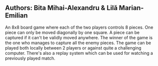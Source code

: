 ## Authors: Bita Mihai-Alexandru & Lilă Marian-Emilian

An 8x8 board game where each of the two players controls 8 pieces. One piece can only be moved diagonally by one square. A piece can be captured if it can't be validly moved anywhere. The winner of the game is the one who manages to capture all the enemy pieces. The game can be played both locally between 2 players or against quite a challenging computer. There's also a replay system which can be used for watching a previously played match.
